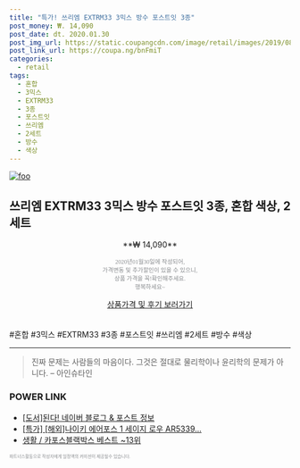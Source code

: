 ```yaml
--- 
title: "특가! 쓰리엠 EXTRM33 3믹스 방수 포스트잇 3종" 
post_money: ₩. 14,090 
post_date: dt. 2020.01.30 
post_img_url: https://static.coupangcdn.com/image/retail/images/2019/08/23/11/8/08728bf5-3bf7-45cc-903c-1960cf44d4dc.jpg 
post_link_url: https://coupa.ng/bnFmiT 
categories: 
  - retail 
tags: 
  - 혼합 
  - 3믹스 
  - EXTRM33 
  - 3종 
  - 포스트잇 
  - 쓰리엠 
  - 2세트 
  - 방수 
  - 색상 
--- 
```

[![foo](https://static.coupangcdn.com/image/retail/images/2019/08/23/11/8/08728bf5-3bf7-45cc-903c-1960cf44d4dc.jpg)](https://coupa.ng/bnFmiT) 

## 쓰리엠 EXTRM33 3믹스 방수 포스트잇 3종, 혼합 색상, 2세트 
<p style="text-align: center;">**₩ 14,090**</p> 
<p style="text-align: center;"><span style="color: #898c8f; font-family: Georgia,Times,serif; font-size: 0.75em;">2020년01월30일에 작성되어, <br>가격변동 및 추가할인이 있을 수 있으니,<br> 상품 가격을 꼭!확인해주세요.<br>행복하세요~</span> 
</p>	 
<div markdown="0" style="text-align: center;"><a href="https://coupa.ng/bnFmiT" class="btn btn--success">상품가격 및 후기 보러가기</a></div> 
<br><br> 
  #혼합 #3믹스 #EXTRM33 #3종 #포스트잇 #쓰리엠 #2세트 #방수 #색상 
<hr> 

> 진짜 문제는 사람들의 마음이다. 그것은 절대로 물리학이나 윤리학의 문제가 아니다. – 아인슈타인 


### POWER LINK

* <a href="https://blog.naver.com/santokki14/221770320313" target="_blank">[도서]된다! 네이버 블로그 & 포스트 정보</a>
* <a href="https://blog.naver.com/sakai111/221788081801" target="_blank">[특가] [해외]나이키 에어포스 1 세이지 로우 AR5339...</a>
* <a href="https://blog.naver.com/santokki14/221777004414" target="_blank">생활 / 카포스블랙박스 베스트 ~13위</a>

<span style="color: #898c8f; font-family: Georgia,Times,serif; font-size: 0.55em;">파트너스활동으로 작성자에게 일정액의 커미션이 제공될수 있습니다.</span> 
